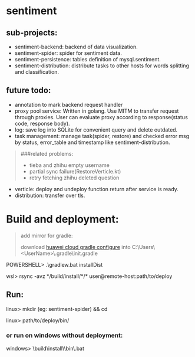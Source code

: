 # sentiment
## sub-projects:
- sentiment-backend: backend of data visualization.
- sentiment-spider: spider for sentiment data.
- sentiment-persistence: tables definition of mysql.sentiment.
- sentiment-distribution: distribute tasks to other hosts for words splitting and classification.


## future todo:
- annotation to mark backend request handler
- proxy pool service: 
Written in golang. Use MITM to transfer request through proxies. 
User can evaluate proxy according to response(status code, response body).
- log: save log into SQLite for convenient query and delete outdated.
- task management: manage task(spider, restore) and checked error msg
 by status, error_table and timestamp like sentiment-distribution.
> ###related problems:
> - tieba and zhihu empty username
> - partial sync failure(RestoreVerticle.kt)
> - retry fetching zhihu deleted question 
- verticle: deploy and undeploy function return after service is ready.
- distribution: transfer over tls.


# Build and deployment:
> add mirror for gradle:
>
> download [huawei cloud gradle configure](https://mirrors.huaweicloud.com/v1/configurations/gradle) into C:\Users\\\<UserName>\\.gradle\init.gradle

POWERSHELL> .\gradlew.bat installDist

wsl> rsync -avz \*/build/install/\*/\* user@remote-host:path/to/deploy

## Run:
linux> mkdir <project-name>(eg: sentiment-spider) && cd <project-name>

linux> path/to/deploy/bin/<project-name>

### or run on windows without deployment:

windows>  <project-name>\build\install\\<project-name>\bin\\<project-name>.bat